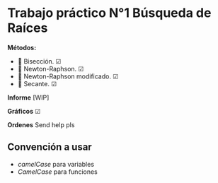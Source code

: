 # Trabajo práctico N°1 Búsqueda de Raíces

**Métodos:**
* 🔷 Bisección. ☑
* 🔺 Newton-Raphson. ☑
* 🔶 Newton-Raphson modificado. ☑
* 🌳 Secante. ☑

**Informe**
    [WIP]

**Gráficos**
    ☑
    
**Ordenes**
    Send help pls

## Convención a usar
* *camelCase* para variables
* *CamelCase* para funciones
